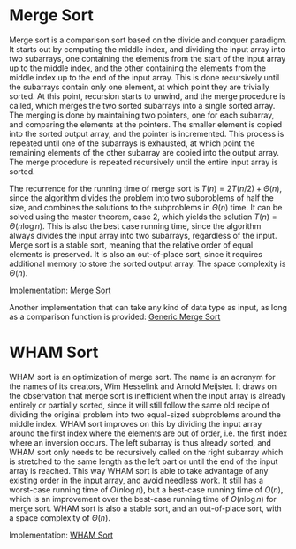 # Merge Sort

Merge sort is a comparison sort based on the divide and conquer paradigm. It starts out by computing the middle index, and dividing the input array into two subarrays, one containing the elements from the start of the input array up to the middle index, and the other containing the elements from the middle index up to the end of the input array. This is done recursively until the subarrays contain only one element, at which point they are trivially sorted. At this point, recursion starts to unwind, and the merge procedure is called, which merges the two sorted subarrays into a single sorted array. The merging is done by maintaining two pointers, one for each subarray, and comparing the elements at the pointers. The smaller element is copied into the sorted output array, and the pointer is incremented. This process is repeated until one of the subarrays is exhausted, at which point the remaining elements of the other subarray are copied into the output array. The merge procedure is repeated recursively until the entire input array is sorted.

The recurrence for the running time of merge sort is $T(n) = 2T(n/2) + \Theta(n)$, since the algorithm divides the problem into two subproblems of half the size, and combines the solutions to the subproblems in $\Theta(n)$ time. It can be solved using the master theorem, case 2, which yields the solution $T(n) = \Theta(n \log n)$. This is also the best case running time, since the algorithm always divides the input array into two subarrays, regardless of the input. Merge sort is a stable sort, meaning that the relative order of equal elements is preserved. It is also an out-of-place sort, since it requires additional memory to store the sorted output array. The space complexity is $\Theta(n)$.

Implementation: [Merge Sort](https://github.com/pl3onasm/CLRS/tree/main/algorithms/sorting/merge-sort/mergesort.c)

Another implementation that can take any kind of data type as input, as long as a comparison function is provided: [Generic Merge Sort](https://github.com/pl3onasm/CLRS/tree/main/algorithms/sorting/merge-sort/genmergesort.c)

# WHAM Sort

WHAM sort is an optimization of merge sort. The name is an acronym for the names of its creators, Wim Hesselink and Arnold Meijster. It draws on the observation that merge sort is inefficient when the input array is already entirely or partially sorted, since it will still follow the same old recipe of dividing the original problem into two equal-sized subproblems around the middle index. WHAM sort improves on this by dividing the input array around the first index where the elements are out of order, i.e. the first index where an inversion occurs. The left subarray is thus already sorted, and WHAM sort only needs to be recursively called on the right subarray which is stretched to the same length as the left part or until the end of the input array is reached. This way WHAM sort is able to take advantage of any existing order in the input array, and avoid needless work. It still has a worst-case running time of $O(n \log n)$, but a best-case running time of $O(n)$, which is an improvement over the best-case running time of $O(n \log n)$ for merge sort. WHAM sort is also a stable sort, and an out-of-place sort, with a space complexity of $\Theta(n)$.

Implementation: [WHAM Sort](https://github.com/pl3onasm/CLRS/tree/main/algorithms/sorting/merge-sort/whamsort.c)
